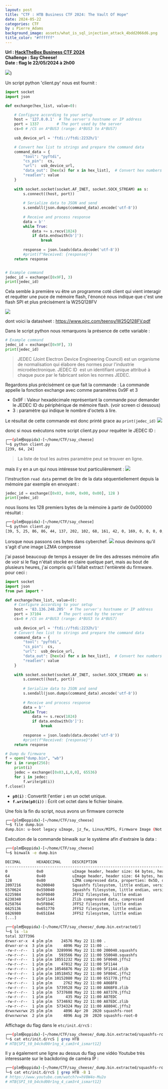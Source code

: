 ```yaml
---
layout: post
title: "CTF : HTB Business CTF 2024: The Vault Of Hope"
date: 2024-05-22
categories: CTF
by : Pierre_Adams
background_image: assets/what_is_sql_injection_attack_4bdd2066d6.png
title_color: "#ffffff"
---
```


**Url : [HackTheBox Business CTF 2024](https://ctf.hackthebox.com/event/details/htb-business-ctf-2024-the-vault-of-hope-1474)**  
**Challenge :  Say Cheese!**  
**Date : flag le 22/05/2024 à 2h00**

![](/assets/posts/1.png))

Un script python 'client.py' nous est fournit : 
```python
import socket
import json

def exchange(hex_list, value=0):

    # Configure according to your setup
    host = '127.0.0.1'  # The server's hostname or IP address
    port = 1337        # The port used by the server
    cs=0 # /CS on A*BUS3 (range: A*BUS3 to A*BUS7)
    
    usb_device_url = 'ftdi://ftdi:2232h/1'

    # Convert hex list to strings and prepare the command data
    command_data = {
        "tool": "pyftdi",
        "cs_pin":  cs,
        "url":  usb_device_url,
        "data_out": [hex(x) for x in hex_list],  # Convert hex numbers to hex strings
        "readlen": value
    }
    
    with socket.socket(socket.AF_INET, socket.SOCK_STREAM) as s:
        s.connect((host, port))
        
        # Serialize data to JSON and send
        s.sendall(json.dumps(command_data).encode('utf-8'))
        
        # Receive and process response
        data = b''
        while True:
            data += s.recv(1024)
            if data.endswith(b']'):
                break
                
        response = json.loads(data.decode('utf-8'))
        #print(f"Received: {response}")
    return response


# Example command
jedec_id = exchange([0x9F], 3)
print(jedec_id)
```

Cela semble à première vu être un programme coté client qui vient interagir et requêter une puce de mémoire flash, l'énoncé nous indique que c'est une flash SPI et plus précisément la W25Q128FV

![](/assets/posts/2.png)

dont voici la datasheet : https://www.pjrc.com/teensy/W25Q128FV.pdf

Dans le script python nous remarquons la présence de cette variable : 
```python
# Example command
jedec_id = exchange([0x9F], 3)
print(jedec_id)
```

>JEDEC (Joint Electron Device Engineering Council) est un organisme de normalisation qui élabore des normes pour l'industrie microélectronique.
>JEDEC ID  est un identifiant unique attribué à chaque puce par le fabricant selon les normes JEDEC. 

Regardons plus précisément ce que fait la commande : 
La commande appelle la fonction exchange avec comme paramètres 0x9F et 3 
- 0x9F : Valeur hexadécimale représentant la commande pour demander le JEDEC ID du périphérique de mémoire flash. (voir screen ci dessous)
- 3 : paramètre qui indique le nombre d'octets à lire. 

Le résultat de cette commande est donc printé grace au ```print(jedec_id)```
![](/assets/posts/3.png)

donc si nous exécutons notre script client.py pour requêter le JEDEC ID : 
```bash
┌──(plm㉿oppida)-[~/home/CTF/say_cheese]
└─$ python client.py 
[239, 64, 24]
```

> La liste de tout les autres paramètre peut se trouver en ligne.

mais il y en a un qui nous intéresse tout particulièrement : 
![](/assets/posts/img6.png)

l'instruction ```read data``` permet de lire de la data séquentiellement depuis la mémoire
par exemple en envoyant : 
```python
jedec_id = exchange([0x03, 0x00, 0x00, 0x00], 128 )
print(jedec_id)
```
nous lisons les 128 premiers bytes de la mémoire à partir de 0x000000 
résultat : 
```bash
┌──(plm㉿oppida)-[~/home/CTF/say_cheese]
└─$ python client.py
[39, 5, 25, 86, 86, 44, 137, 202, 102, 68, 161, 42, 0, 169, 0, 0, 0, 0, 0, 0, 0, 0, 0, 0, 232, 154, 11, 173, 5, 5, 5, 0, 106, 122, 95, 102, 119, 0, 0, 0, 0, 0, 0, 0, 0, 0, 0, 0, 0, 0, 0, 0, 0, 0, 0, 0, 0, 0, 0, 0, 0, 0, 0, 0, 39, 5, 25, 86, 111, 89, 72, 244, 94, 204, 163, 59, 0, 29, 26, 157, 128, 1, 0, 0, 128, 66, 24, 112, 216, 252, 221, 250, 5, 5, 2, 3, 76, 105, 110, 117, 120, 45, 51, 46, 49, 48, 46, 49, 52, 0, 0, 0, 0, 0, 0, 0, 0, 0, 0, 0, 0, 0, 0, 0, 0, 0, 0, 0]
```

Lorsque nous passons ces bytes dans cyberchef.
![](/assets/posts/img5.png)
nous devinons qu'il s'agit d'une image LZMA compressé 

j'ai passé beaucoup de temps à essayer de lire des adresses mémoire afin de voir si le flag n'était stocké en claire quelque part, mais au bout de plusieurs heures, j'ai compris qu'il fallait extract l'entièreté du firmware. 
pour ceci : 

```python
import socket
import json
from pwn import * 

def exchange(hex_list, value=0):
    # Configure according to your setup
    host = '83.136.248.205'  # The server's hostname or IP address
    port = 37104        # The port used by the server
    cs=0 # /CS on A*BUS3 (range: A*BUS3 to A*BUS7)
    
    usb_device_url = 'ftdi://ftdi:2232h/1'
    # Convert hex list to strings and prepare the command data
    command_data = {
        "tool": "pyftdi",
        "cs_pin":  cs,
        "url":  usb_device_url,
        "data_out": [hex(x) for x in hex_list],  # Convert hex numbers to hex strings
        "readlen": value
    }
    
    with socket.socket(socket.AF_INET, socket.SOCK_STREAM) as s:
        s.connect((host, port))
        
        # Serialize data to JSON and send
        s.sendall(json.dumps(command_data).encode('utf-8'))
        
        # Receive and process response
        data = b''
        while True:
            data += s.recv(1024)
            if data.endswith(b']'):
                break
                
        response = json.loads(data.decode('utf-8'))
        #print(f"Received: {response}")
    return response

# Dump du firmware
f = open("dump.bin", "wb")
for i in range(256):
	print(i)
	jedec = exchange([0x03,i,0,0], 65536)
	for i in jedec:
		f.write(p8(i))
f.close()
```

- **`p8(i)`** : Convertit l'entier `i` en un octet unique.
- **`f.write(p8(i))`** : Écrit cet octet dans le fichier binaire.

Une fois la fin du script, nous avons un firmware correcte 
```bash
┌──(plm㉿oppida)-[~/home/CTF/say_cheese]
└─$ file dump.bin 
dump.bin: u-boot legacy uImage, jz_fw, Linux/MIPS, Firmware Image (Not compressed), 11075584 bytes, Wed May 15 11:48:58 2024, Load Address: 00000000, Entry Point: 00000000, Header CRC: 0X562C89CA, Data CRC: 0XE89A0BAD
```

Exécution de la commande binwalk sur le système afin d'extraire la data :
```bash
┌──(plm㉿oppida)-[~/home/CTF/say_cheese]
└─$ binwalk -e dump.bin

DECIMAL       HEXADECIMAL     DESCRIPTION
--------------------------------------------------------------------------------
0             0x0             uImage header, header size: 64 bytes, header CRC: 0x562C89CA, created: 2024-05-15 11:48:58, image size: 11075584 bytes, Data Address: 0x0, Entry Point: 0x0, data CRC: 0xE89A0BAD, OS: Linux, CPU: MIPS, image type: Firmware Image, compression type: none, image name: "jz_fw"
64            0x40            uImage header, header size: 64 bytes, header CRC: 0x6F5948F4, created: 2020-05-26 05:03:55, image size: 1907357 bytes, Data Address: 0x80010000, Entry Point: 0x80421870, data CRC: 0xD8FCDDFA, OS: Linux, CPU: MIPS, image type: OS Kernel Image, compression type: lzma, image name: "Linux-3.10.14"
128           0x80            LZMA compressed data, properties: 0x5D, dictionary size: 33554432 bytes, uncompressed size: -1 bytes
2097216       0x200040        Squashfs filesystem, little endian, version 4.0, compression:xz, size: 3289996 bytes, 414 inodes, blocksize: 131072 bytes, created: 2024-05-15 11:42:45
5570624       0x550040        Squashfs filesystem, little endian, version 4.0, compression:xz, size: 593566 bytes, 13 inodes, blocksize: 131072 bytes, created: 2020-08-20 09:14:54
6225984       0x5F0040        JFFS2 filesystem, little endian
6230340       0x5F1144        Zlib compressed data, compressed
6258764       0x5F804C        JFFS2 filesystem, little endian
6625136       0x651770        JFFS2 filesystem, little endian
6626980       0x651EA4        JFFS2 filesystem, little endian
[...]
```


```bash
┌──(plm㉿oppida)-[~/home/CTF/say_cheese/_dump.bin.extracted/]
└─$ ls -la
total 3277396
drwxr-xr-x  4 plm plm    24576 May 22 11:00 .
drwxr-xr-x  3 plm plm     4096 May 22 11:00 ..
-rw-r--r--  1 plm plm  3289996 May 22 11:00 200040.squashfs
-rw-r--r--  1 plm plm   593566 May 22 11:00 550040.squashfs
-rw-r--r--  1 plm plm 10551232 May 22 11:00 5F0040.jffs2
-rw-r--r--  1 plm plm    47012 May 22 11:00 5F1144
-rw-r--r--  1 plm plm 10546876 May 22 11:00 5F1144.zlib
-rw-r--r--  1 plm plm 10518452 May 22 11:00 5F804C.jffs2
-rw-r--r--  1 plm plm 10152080 May 22 11:00 651770.jffs2
-rw-r--r--  1 plm plm     2762 May 22 11:00 A86BF8
-rw-r--r--  1 plm plm  5739528 May 22 11:00 A86BF8.zlib
-rw-r--r--  1 plm plm  5737608 May 22 11:00 A87378.jffs2
-rw-r--r--  1 plm plm      435 May 22 11:00 A87EDC
-rw-r--r--  1 plm plm  5734692 May 22 11:00 A87EDC.zlib
-rw-r--r--  1 plm plm  5734324 May 22 11:00 A8804C.jffs2
drwxrwxrwx 25 plm plm     4096 Apr 20  2020 squashfs-root
drwxrwxrwx  2 plm plm     4096 Aug 20  2020 squashfs-root-0
```
Affichage du flag dans le ```etc/init.d/rcS``` : 
```bash
┌──(plm㉿oppida)-[~/home/CTF/say_cheese/_dump.bin.extracted/squashfs-root]
└─$ cat etc/init.d/rcS | grep HTB
# HTB{SPI_t0_b4ckd00r1ng_4_cam3r4_ismart12}
```

Il y a également une ligne au dessus du flag une vidéo Youtube très interessante sur le backdoring de caméra IP :  
```bash
┌──(plm㉿oppida)-[~/home/CTF/say_cheese/_dump.bin.extracted/squashfs-root]
└─$ cat etc/init.d/rcS | grep HTB -B 1
# https://www.youtube.com/watch?v=hV8W4o-Mu2o
# HTB{SPI_t0_b4ckd00r1ng_4_cam3r4_ismart12}
```

